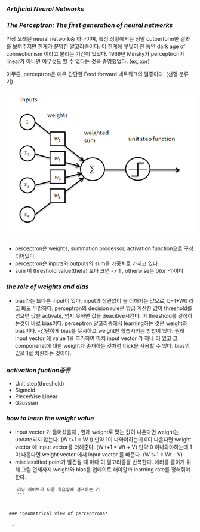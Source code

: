 
### *Artificial Neural Networks*
### *The Perceptron: The first generation of neural networks*

가장 오래된 neural network중 하나이며, 특정 상황에서는 정말 outperform한 결과를 보여주지만 한계가 분명한 알고리즘이다.
이 한계에 부딪혀 한 동안 dark age of connectionism 이라고 불리는 기간이 있었다.
1969년 Minsky가 perceptiron이 linear가 아니면 아무것도 할 수 없다는 것을 증명했었다. (ex, xor)

아무튼, perceptron은 매우 간단한 Feed forward 네트워크의 일종이다. (선형 분류기)


![Alt text](./image/p0.png)


  - perceptron은 weights, summation prodessor, activation function으로 구성되어있다.
  - perceptron은 inputs와 outputs의 sum을 가중치로 가지고 있다.
  - sum 이 threshold value(theta) 보다 크면 -> 1 , otherwise는 0(or -1)이다.
  
### *the role of weights and dias*

  - bias라는 또다른 input이 있다. input과 상관없이 늘 더해지는 값으로, b=1+W0 라고 봐도 무방하다. perceptron의 decision rule은 방금 계산한 값이 threshold를 넘으면 값을 activate, 넘지 못하면 값을 deacitive시킨다. 이 threshold를 결정하는것이 바로 bias이다. perceptron 알고리즘에서 learning하는 것은 weight와 bias이다.
  -간단하게 bias를 무시하고 weight만 학습시키는 방법이 있다. 원래 input vector 에 value 1을 추가하여 마치 input vector 가 하나 더 있고 그 componenet에 대한 weight가 존재하는 것처럼 trick을 사용할 수 있다. bias의 값을 1로 치환하는 것이다.
 
### *activation fuction종류*

  - Unit step(threshold)
  - Sigmoid
  - PieceWise Linear
  - Gaussian

### *how to learn the weight value*

  - input vector 가 들어왔을때 , 현재 weight로 맞는 값이 나온다면 weight는 update되지 않는다. (W t+1 = W t) 만약 1이 나와야하는데 0이 나온다면 weight vector 에 input vector를 더해준다. (W t+1 = Wt + V) 만약 0 이나와야하는데 1이 나온다면 weight vector 에서 input vector 를 빼준다. (W t+1 = Wt - V)
  - misclassified point가 발견될 때 마다 이 알고리즘을 반복한다. 에러를 줄이기 위해 그럼 언제까지 weight와 bias를 업데이트 해야할까 learning rate를 정해줘야 한다. 
``` optimizer=tf.train.GradientDescentOptimizer(learning_rate=0.01) 
    러닝 레이트가 다음 학습할때 점프하는 거
    ```
  
  
 ### *geometrical view of perceptrons*
 
  - 
